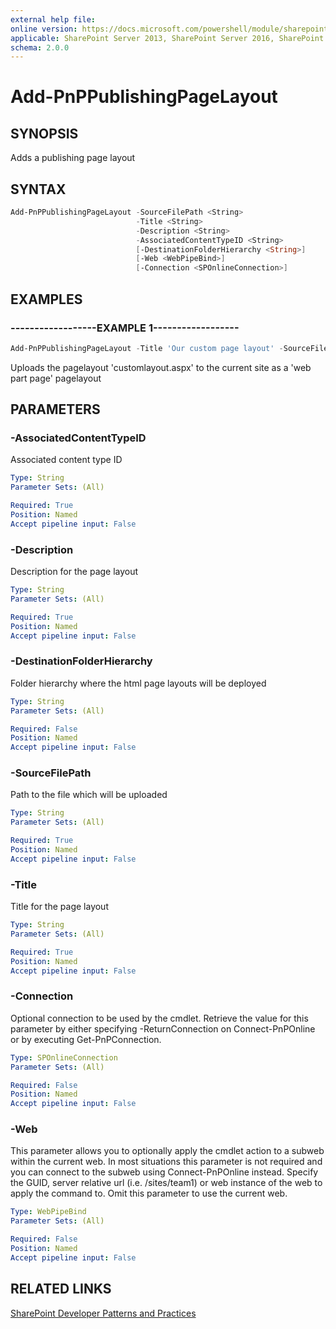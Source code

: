 ```yaml
---
external help file:
online version: https://docs.microsoft.com/powershell/module/sharepoint-pnp/add-pnppublishingpagelayout
applicable: SharePoint Server 2013, SharePoint Server 2016, SharePoint Server 2019, SharePoint Online
schema: 2.0.0
---
```


# Add-PnPPublishingPageLayout

## SYNOPSIS
Adds a publishing page layout

## SYNTAX 

```powershell
Add-PnPPublishingPageLayout -SourceFilePath <String>
                            -Title <String>
                            -Description <String>
                            -AssociatedContentTypeID <String>
                            [-DestinationFolderHierarchy <String>]
                            [-Web <WebPipeBind>]
                            [-Connection <SPOnlineConnection>]
```

## EXAMPLES

### ------------------EXAMPLE 1------------------
```powershell
Add-PnPPublishingPageLayout -Title 'Our custom page layout' -SourceFilePath 'customlayout.aspx' -Description 'A custom page layout' -AssociatedContentTypeID 0x01010901
```

Uploads the pagelayout 'customlayout.aspx' to the current site as a 'web part page' pagelayout

## PARAMETERS

### -AssociatedContentTypeID
Associated content type ID

```yaml
Type: String
Parameter Sets: (All)

Required: True
Position: Named
Accept pipeline input: False
```

### -Description
Description for the page layout

```yaml
Type: String
Parameter Sets: (All)

Required: True
Position: Named
Accept pipeline input: False
```

### -DestinationFolderHierarchy
Folder hierarchy where the html page layouts will be deployed

```yaml
Type: String
Parameter Sets: (All)

Required: False
Position: Named
Accept pipeline input: False
```

### -SourceFilePath
Path to the file which will be uploaded

```yaml
Type: String
Parameter Sets: (All)

Required: True
Position: Named
Accept pipeline input: False
```

### -Title
Title for the page layout

```yaml
Type: String
Parameter Sets: (All)

Required: True
Position: Named
Accept pipeline input: False
```

### -Connection
Optional connection to be used by the cmdlet. Retrieve the value for this parameter by either specifying -ReturnConnection on Connect-PnPOnline or by executing Get-PnPConnection.

```yaml
Type: SPOnlineConnection
Parameter Sets: (All)

Required: False
Position: Named
Accept pipeline input: False
```

### -Web
This parameter allows you to optionally apply the cmdlet action to a subweb within the current web. In most situations this parameter is not required and you can connect to the subweb using Connect-PnPOnline instead. Specify the GUID, server relative url (i.e. /sites/team1) or web instance of the web to apply the command to. Omit this parameter to use the current web.

```yaml
Type: WebPipeBind
Parameter Sets: (All)

Required: False
Position: Named
Accept pipeline input: False
```

## RELATED LINKS

[SharePoint Developer Patterns and Practices](https://aka.ms/sppnp)